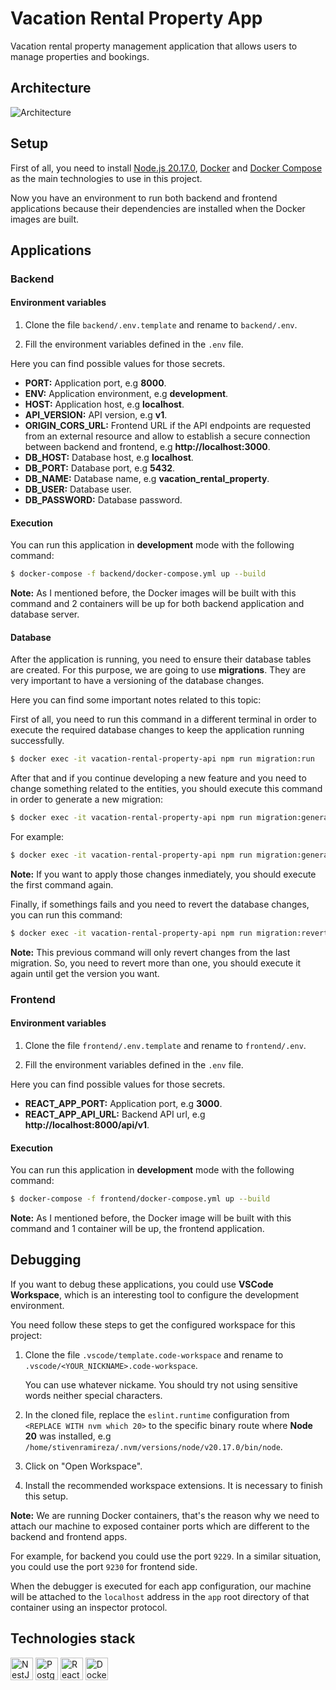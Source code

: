 # Vacation Rental Property App

Vacation rental property management application that allows users to manage properties and bookings.

## Architecture

![Architecture](https://github.com/user-attachments/assets/8428dd31-9f4d-4515-966a-aca208e5cc56)

## Setup

First of all, you need to install [Node.js 20.17.0](https://nodejs.org), [Docker](https://www.docker.com) and [Docker Compose](https://docs.docker.com/compose) as the main technologies to use in this project.

Now you have an environment to run both backend and frontend applications because their dependencies are installed when the Docker images are built.

## Applications

### Backend

#### Environment variables

1. Clone the file `backend/.env.template` and rename to `backend/.env`.

2. Fill the environment variables defined in the `.env` file.

Here you can find possible values for those secrets.

- **PORT:** Application port, e.g **8000**.
- **ENV:** Application environment, e.g **development**.
- **HOST:** Application host, e.g **localhost**.
- **API_VERSION:** API version, e.g **v1**.
- **ORIGIN_CORS_URL:** Frontend URL if the API endpoints are requested from an external resource and allow to establish a secure connection between backend and frontend, e.g **http://localhost:3000**.
- **DB_HOST:** Database host, e.g **localhost**.
- **DB_PORT:** Database port, e.g **5432**.
- **DB_NAME:** Database name, e.g **vacation_rental_property**.
- **DB_USER:** Database user.
- **DB_PASSWORD:** Database password.

#### Execution

You can run this application in **development** mode with the following command:

```bash
$ docker-compose -f backend/docker-compose.yml up --build
```

**Note:** As I mentioned before, the Docker images will be built with this command and 2 containers will be up for both backend application and database server.

#### Database

After the application is running, you need to ensure their database tables are created. For this purpose, we are going to use **migrations**. They are very important to have a versioning of the database changes.

Here you can find some important notes related to this topic:

First of all, you need to run this command in a different terminal in order to execute the required database changes to keep the application running successfully.

```bash
$ docker exec -it vacation-rental-property-api npm run migration:run
```

After that and if you continue developing a new feature and you need to change something related to the entities, you should execute this command in order to generate a new migration:

```bash
$ docker exec -it vacation-rental-property-api npm run migration:generate ./app/src/migrations/<MIGRATION_NAME>
```

For example:

```bash
$ docker exec -it vacation-rental-property-api npm run migration:generate ./app/src/migrations/addStatusColumnToBookingEntity
```

**Note:** If you want to apply those changes inmediately, you should execute the first command again.

Finally, if somethings fails and you need to revert the database changes, you can run this command:

```bash
$ docker exec -it vacation-rental-property-api npm run migration:revert
```

**Note:** This previous command will only revert changes from the last migration. So, you need to revert more than one, you should execute it again until get the version you want.

### Frontend

#### Environment variables

1. Clone the file `frontend/.env.template` and rename to `frontend/.env`.

2. Fill the environment variables defined in the `.env` file.

Here you can find possible values for those secrets.

- **REACT_APP_PORT:** Application port, e.g **3000**.
- **REACT_APP_API_URL:** Backend API url, e.g **http://localhost:8000/api/v1**.

#### Execution

You can run this application in **development** mode with the following command:

```bash
$ docker-compose -f frontend/docker-compose.yml up --build
```

**Note:** As I mentioned before, the Docker image will be built with this command and 1 container will be up, the frontend application.

## Debugging

If you want to debug these applications, you could use **VSCode Workspace**, which is an interesting tool to configure the development environment.

You need follow these steps to get the configured workspace for this project:

1. Clone the file `.vscode/template.code-workspace` and rename to `.vscode/<YOUR_NICKNAME>.code-workspace`.

    You can use whatever nickame. You should try not using sensitive words neither special characters.

2. In the cloned file, replace the `eslint.runtime` configuration from `<REPLACE WITH nvm which 20>` to the specific binary route where **Node 20** was installed, e.g `/home/stivenramireza/.nvm/versions/node/v20.17.0/bin/node`.

3. Click on "Open Workspace".

3. Install the recommended workspace extensions. It is necessary to finish this setup.

**Note:** We are running Docker containers, that's the reason why we need to attach our machine to exposed container ports which are different to the backend and frontend apps.

For example, for backend you could use the port `9229`. In a similar situation, you could use the port `9230` for frontend side.

When the debugger is executed for each app configuration, our machine will be attached to the `localhost` address in the `app` root directory of that container using an inspector protocol.

## Technologies stack

<p align="left">
<a href="https://nestjs.com/" target="_blank" rel="noreferrer"><img src="https://raw.githubusercontent.com/danielcranney/readme-generator/main/public/icons/skills/nestjs-colored.svg" width="36" height="36" alt="NestJS" /></a>
<a href="https://www.postgresql.org/" target="_blank" rel="noreferrer"><img src="https://raw.githubusercontent.com/danielcranney/readme-generator/main/public/icons/skills/postgresql-colored.svg" width="36" height="36" alt="PostgreSQL" /></a>
<a href="https://react.dev/" target="_blank" rel="noreferrer"><img src="https://raw.githubusercontent.com/danielcranney/readme-generator/main/public/icons/skills/react-colored.svg" width="36" height="36" alt="React" /></a>
<a href="https://www.docker.com/" target="_blank" rel="noreferrer"><img src="https://raw.githubusercontent.com/danielcranney/readme-generator/main/public/icons/skills/docker-colored.svg" width="36" height="36" alt="Docker" /></a>
</p>
